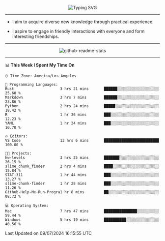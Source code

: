 <p align="center">
  <img src="https://readme-typing-svg.demolab.com?font=Fira+Code&weight=500&size=32&duration=2500&pause=1600&center=true&vCenter=true&random=false&width=1024&height=64&lines=Hi+there+%F0%9F%91%8B;I'm+delighted+you+could+make+it+here+%F0%9F%8E%89;I'm+Harry%2C+a+college+student+still+finding+my+way" alt="Typing SVG" />
</p>


---


- I aim to acquire diverse new knowledge through practical experience.

- I aspire to engage in friendly interactions with everyone and form interesting friendships.


---


<p align="center">
  <img src="https://github-readme-stats.vercel.app/api?username=Harry-Jing&show_icons=true" alt="github-readme-stats"/>
</p>


---

<!--START_SECTION:waka-->
📊 **This Week I Spent My Time On** 

```text
🕑︎ Time Zone: America/Los_Angeles

💬 Programming Languages: 
Rust                     3 hrs 21 mins       ██████░░░░░░░░░░░░░░░░░░░   25.60 % 
Markdown                 3 hrs 7 mins        ██████░░░░░░░░░░░░░░░░░░░   23.86 % 
Python                   2 hrs 24 mins       █████░░░░░░░░░░░░░░░░░░░░   18.42 % 
R                        1 hr 36 mins        ███░░░░░░░░░░░░░░░░░░░░░░   12.23 % 
YAML                     1 hr 24 mins        ███░░░░░░░░░░░░░░░░░░░░░░   10.70 % 

🔥 Editors: 
VS Code                  13 hrs 6 mins       █████████████████████████   100.00 % 

🐱‍💻 Projects: 
hw-levels                3 hrs 25 mins       ███████░░░░░░░░░░░░░░░░░░   26.15 % 
slime_chunk_finder       2 hrs 4 mins        ████░░░░░░░░░░░░░░░░░░░░░   15.84 % 
STAT-311                 1 hr 44 mins        ███░░░░░░░░░░░░░░░░░░░░░░   13.27 % 
slime-chunk-finder       1 hr 28 mins        ███░░░░░░░░░░░░░░░░░░░░░░   11.26 % 
Github-Help-Me-Run-Progra1 hr 8 mins         ██░░░░░░░░░░░░░░░░░░░░░░░   08.72 % 

💻 Operating System: 
Mac                      7 hrs 47 mins       ███████████████░░░░░░░░░░   59.44 % 
Windows                  5 hrs 19 mins       ██████████░░░░░░░░░░░░░░░   40.56 % 
```


 Last Updated on 09/07/2024 16:15:55 UTC
<!--END_SECTION:waka-->
